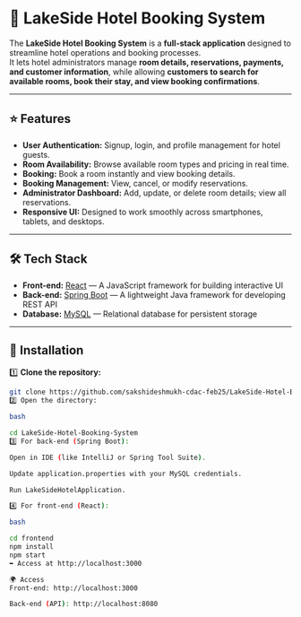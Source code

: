 # 🏨 LakeSide Hotel Booking System

The **LakeSide Hotel Booking System** is a **full-stack application** designed to streamline hotel operations and booking processes.  
It lets hotel administrators manage **room details, reservations, payments, and customer information**, while allowing **customers to search for available rooms, book their stay, and view booking confirmations**.

---

## ⭐ Features

- **User Authentication:** Signup, login, and profile management for hotel guests.
- **Room Availability:** Browse available room types and pricing in real time.
- **Booking:** Book a room instantly and view booking details.
- **Booking Management:** View, cancel, or modify reservations.
- **Administrator Dashboard:** Add, update, or delete room details; view all reservations.
- **Responsive UI:** Designed to work smoothly across smartphones, tablets, and desktops.

---

## 🛠 Tech Stack

- **Front-end:** [React](https://react.dev/) — A JavaScript framework for building interactive UI
- **Back-end:** [Spring Boot](https://spring.io/projects/spring-boot) — A lightweight Java framework for developing REST API
- **Database:** [MySQL](https://www.mysql.com/) — Relational database for persistent storage

---


## 🚀 Installation

1️⃣ **Clone the repository:**
```bash
git clone https://github.com/sakshideshmukh-cdac-feb25/LakeSide-Hotel-Booking-System.git
2️⃣ Open the directory:

bash

cd LakeSide-Hotel-Booking-System
3️⃣ For back-end (Spring Boot):

Open in IDE (like IntelliJ or Spring Tool Suite).

Update application.properties with your MySQL credentials.

Run LakeSideHotelApplication.

4️⃣ For front-end (React):

bash

cd frontend
npm install
npm start
➥ Access at http://localhost:3000

🌍 Access
Front-end: http://localhost:3000

Back-end (API): http://localhost:8080


